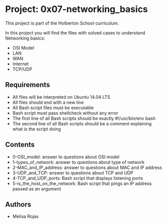 # Project: 0x07-networking_basics

This project is part of the Holberton School curriculum.

In this project you will find the files with solved cases to understand Networking basics:
* OSI Model
* LAN
* WAN
* Internet
* TCP/UDP

## Requirements
* All files will be interpreted on Ubuntu 14.04 LTS
* All files should end with a new line
* All Bash script files must be executable
* Bash script must pass shellcheck without any error
* The first line of all Bash scripts should be exactly #!/usr/bin/env bash
* The second line of all Bash scripts should be a comment explaining what is the script doing

## Contents

* 0-OSI_model: answer to questions about OSI model
* 1-types_of_network: answer to questions about type of network
* 2-MAC_and_IP_address: answer to questions about MAC and IP address
* 3-UDP_and_TCP: answer to questions about TCP and UDP
* 4-TCP_and_UDP_ports: Bash script that displays listening ports
* 5-is_the_host_on_the_network: Bash script that pings an IP address passed as an argument

## Authors
* Melisa Rojas

